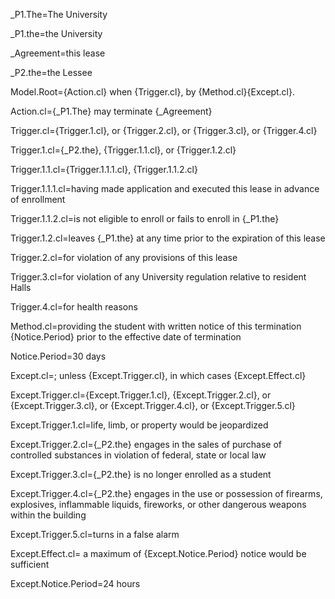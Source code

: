 
_P1.The=The University 

_P1.the=the University 

_Agreement=this lease

_P2.the=the Lessee

Model.Root={Action.cl} when {Trigger.cl}, by {Method.cl}{Except.cl}.

Action.cl={_P1.The} may terminate {_Agreement}

Trigger.cl={Trigger.1.cl}, or {Trigger.2.cl}, or {Trigger.3.cl}, or {Trigger.4.cl}

Trigger.1.cl={_P2.the}, {Trigger.1.1.cl}, or  {Trigger.1.2.cl} 

Trigger.1.1.cl={Trigger.1.1.1.cl}, {Trigger.1.1.2.cl}

Trigger.1.1.1.cl=having made application and executed this lease in advance of enrollment

Trigger.1.1.2.cl=is not eligible to enroll or fails to enroll in {_P1.the}

Trigger.1.2.cl=leaves {_P1.the} at any time prior to the expiration of this lease

Trigger.2.cl=for violation of any provisions of this lease


Trigger.3.cl=for violation of any University regulation relative to resident Halls

Trigger.4.cl=for health reasons

Method.cl=providing the student with written notice of this termination {Notice.Period} prior to the effective date of termination

Notice.Period=30 days


Except.cl=; unless {Except.Trigger.cl}, in which cases {Except.Effect.cl}

Except.Trigger.cl={Except.Trigger.1.cl}, {Except.Trigger.2.cl}, or {Except.Trigger.3.cl}, or {Except.Trigger.4.cl}, or {Except.Trigger.5.cl}



Except.Trigger.1.cl=life, limb, or property would be jeopardized
 
Except.Trigger.2.cl={_P2.the} engages in the sales of purchase of controlled substances in violation of federal, state or local law

Except.Trigger.3.cl={_P2.the} is no longer enrolled as a student

Except.Trigger.4.cl={_P2.the} engages in the use or possession of firearms, explosives, inflammable liquids, fireworks, or other dangerous weapons within the building

Except.Trigger.5.cl=turns in a false alarm


Except.Effect.cl= a maximum of {Except.Notice.Period} notice would be sufficient

Except.Notice.Period=24 hours